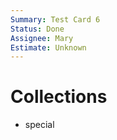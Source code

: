 ```yaml
---
Summary: Test Card 6
Status: Done
Assignee: Mary
Estimate: Unknown
---
```


# Collections

-   special
